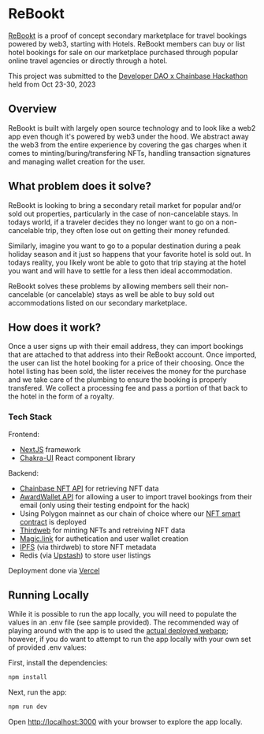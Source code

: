 # ReBookt

[ReBookt](https://chainbase-travel-hack.vercel.app/) is a proof of concept secondary marketplace for travel bookings powered by web3, starting with Hotels. ReBookt members can buy or list hotel bookings for sale on our marketplace purchased through popular online travel agencies or directly through a hotel.

This project was submitted to the [Developer DAO x Chainbase Hackathon](https://developerdao.notion.site/Chainbase-Hackathon-Over-5000-USD-in-Bounties-9b68a7ff3b9c488da8bb752cc070c7bb) 
held from Oct 23-30, 2023

## Overview

ReBookt is built with largely open source technology and to look like a web2 app even though it's powered by web3 under the hood. We abstract away the web3 from the entire experience by covering the gas charges when it comes to minting/buring/transfering NFTs, handling transaction signatures and managing wallet creation for the user.

## What problem does it solve?

ReBookt is looking to bring a secondary retail market for popular and/or sold out properties, particularly in the case of non-cancelable stays. In todays world, if a traveler decides they no longer want to go on a non-cancelable trip, they often lose out on getting their money refunded.

Similarly, imagine you want to go to a popular destination during a peak holiday season and it just so happens that your favorite hotel is sold out. In todays reality, you likely wont be able to goto that trip staying at the hotel you want and will have to settle for a less then ideal accommodation.

ReBookt solves these problems by allowing members sell their non-cancelable (or cancelable) stays as well be able to buy sold out accommodations listed on our secondary marketplace.

## How does it work?

Once a user signs up with their email address, they can import bookings that are attached to that address into their ReBookt account. Once imported, the user can list the hotel booking for a price of their choosing. Once the hotel listing has been sold, the lister receives the money for the purchase and we take care of the plumbing to ensure the booking is properly transfered. We collect a processing fee and pass a portion of that back to the hotel in the form of a royalty.

### Tech Stack

Frontend:
- [NextJS](https://nextjs.org/) framework
- [Chakra-UI](https://chakra-ui.com/) React component library

Backend:
- [Chainbase NFT API](https://docs.chainbase.com/reference/nft-api-overview) for retrieving NFT data
- [AwardWallet API](https://awardwallet.com/api/email#introduction) for allowing a user to import travel bookings from their email (only using their testing endpoint for the hack)
- Using Polygon mainnet as our chain of choice where our [NFT smart contract](https://polygonscan.com/address/0xb8a50C823ecf064a94CC77d6DCEe1FA027f69983) is deployed
- [Thirdweb](https://thirdweb.com/) for minting NFTs and retreiving NFT data
- [Magic.link](https://magic.link/) for authetication and user wallet creation
- [IPFS](https://ipfs.tech/) (via thirdweb) to store NFT metadata
- Redis (via [Upstash](https://upstash.com/)) to store user listings

Deployment done via [Vercel](https://vercel.com/)

## Running Locally
While it is possible to run the app locally, you will need to populate the values in an .env file (see sample provided).  The recommended way of playing around with the app is to used the [actual deployed webapp](https://chainbase-travel-hack.vercel.app/); however, if you do want to attempt to run the app locally with your own set of provided .env values:

First, install the dependencies: 

```bash
npm install
```

Next, run the app:

```bash
npm run dev
```

Open [http://localhost:3000](http://localhost:3000) with your browser to explore the app locally.
